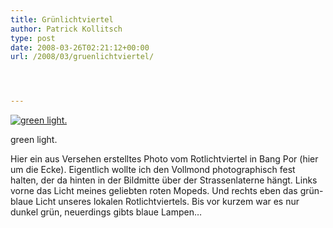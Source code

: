 ```yaml
---
title: Grünlichtviertel
author: Patrick Kollitsch
type: post
date: 2008-03-26T02:21:12+00:00
url: /2008/03/gruenlichtviertel/




---
```

<div class="flickr">
  <a href="http://www.flickr.com/photos/schreibblogade/2363523255/" title="green light."><img src="//farm3.static.flickr.com/2149/2363523255_1470368a12.jpg" alt="green light." /></a></p> 
  
  <p>
    green light.
  </p>
</div>

Hier ein aus Versehen erstelltes Photo vom Rotlichtviertel in Bang Por (hier um die Ecke). Eigentlich wollte ich den Vollmond photographisch fest halten, der da hinten in der Bildmitte &uuml;ber der Strassenlaterne h&auml;ngt. Links vorne das Licht meines geliebten roten Mopeds. Und rechts eben das gr&uuml;n-blaue Licht unseres lokalen Rotlichtviertels. Bis vor kurzem war es nur dunkel gr&uuml;n, neuerdings gibts blaue Lampen&#8230;